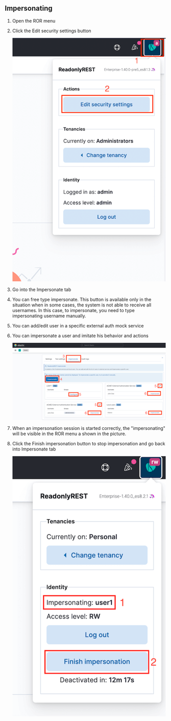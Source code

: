 
## Impersonating 

1. Open the ROR menu
2. Click the Edit security settings button

    ![Impersonate ror menu](<../../.gitbook/assets/test_settings_ror_menu.png>)

3. Go into the Impersonate tab
4. You can free type impersonate. This button is available only in the situation when in some cases, the system is not able to receive all usernames. In this case, to impersonate, you need to type impersonating username manually.
5. You can add/edit user in a specific external auth mock service
6. You can impersonate a user and imitate his behavior and actions

    ![Impersonate tab](<../../.gitbook/assets/impersonate_tab.png>)

7. When an impersonation session is started correctly, the "impersonating" will be visible in the ROR menu a shown in the picture.
8. Click the Finish impersonation button to stop impersonation and go back into Impersonate tab

    ![Impersonate user](<../../.gitbook/assets/impersonate_impersonated_menu.png>)


